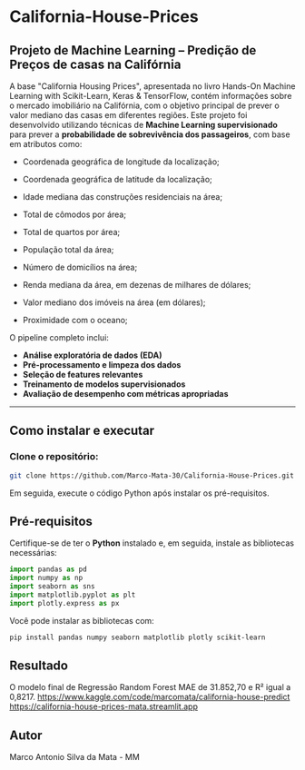 # California-House-Prices

## Projeto de Machine Learning – Predição de Preços de casas na Califórnia

A base "California Housing Prices", apresentada no livro Hands-On Machine Learning with Scikit-Learn, Keras & TensorFlow, contém informações sobre o mercado imobiliário na Califórnia, com o objetivo principal de prever o valor mediano das casas em diferentes regiões.
Este projeto foi desenvolvido utilizando técnicas de **Machine Learning supervisionado** para prever a **probabilidade de sobrevivência dos passageiros**, com base em atributos como:

- Coordenada geográfica de longitude da localização;

- Coordenada geográfica de latitude da localização;

- Idade mediana das construções residenciais na área;

- Total de cômodos por área;

- Total de quartos por área;

- População total da área;

- Número de domicílios na área;

- Renda mediana da área, em dezenas de milhares de dólares;

- Valor mediano dos imóveis na área (em dólares);

- Proximidade com o oceano;

O pipeline completo inclui:

- **Análise exploratória de dados (EDA)**  
- **Pré-processamento e limpeza dos dados**  
- **Seleção de features relevantes**  
- **Treinamento de modelos supervisionados**
- **Avaliação de desempenho com métricas apropriadas**

---

## Como instalar e executar

### Clone o repositório:

```bash
git clone https://github.com/Marco-Mata-30/California-House-Prices.git
```

Em seguida, execute o código Python após instalar os pré-requisitos.

## Pré-requisitos

Certifique-se de ter o **Python** instalado e, em seguida, instale as bibliotecas necessárias:

```python
import pandas as pd
import numpy as np
import seaborn as sns
import matplotlib.pyplot as plt
import plotly.express as px
```

Você pode instalar as bibliotecas com:

```bash
pip install pandas numpy seaborn matplotlib plotly scikit-learn
```
## Resultado
O modelo final de Regressão Random Forest MAE de 31.852,70 e R² igual a 0,8217.
https://www.kaggle.com/code/marcomata/california-house-predict
https://california-house-prices-mata.streamlit.app

## Autor

Marco Antonio Silva da Mata - MM
